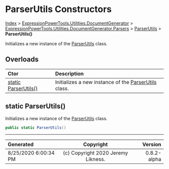 ﻿# ParserUtils Constructors

[Index](../index.md) > [ExpressionPowerTools.Utilities.DocumentGenerator](ExpressionPowerTools.Utilities.DocumentGenerator.a.md) > [ExpressionPowerTools.Utilities.DocumentGenerator.Parsers](ExpressionPowerTools.Utilities.DocumentGenerator.Parsers.n.md) > [ParserUtils](ExpressionPowerTools.Utilities.DocumentGenerator.Parsers.ParserUtils.cs.md) > **ParserUtils()**

Initializes a new instance of the [ParserUtils](ExpressionPowerTools.Utilities.DocumentGenerator.Parsers.ParserUtils.cs.md) class.

## Overloads

| Ctor | Description |
| :-- | :-- |
| [static ParserUtils()](#static-parserutils) | Initializes a new instance of the [ParserUtils](ExpressionPowerTools.Utilities.DocumentGenerator.Parsers.ParserUtils.cs.md) class. |

## static ParserUtils()

Initializes a new instance of the [ParserUtils](ExpressionPowerTools.Utilities.DocumentGenerator.Parsers.ParserUtils.cs.md) class.

```csharp
public static ParserUtils()
```



---

| Generated | Copyright | Version |
| :-- | :-: | --: |
| 8/25/2020 6:00:34 PM | (c) Copyright 2020 Jeremy Likness. | 0.8.2-alpha |
